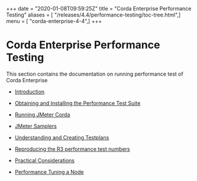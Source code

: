 +++
date = "2020-01-08T09:59:25Z"
title = "Corda Enterprise Performance Testing"
aliases = [ "/releases/4.4/performance-testing/toc-tree.html",]
menu = [ "corda-enterprise-4-4",]
+++


# Corda Enterprise Performance Testing

This section contains the documentation on running performance test of Corda Enterprise


* [Introduction](introduction.md)

* [Obtaining and Installing the Performance Test Suite](installation.md)

* [Running JMeter Corda](running-jmeter-corda.md)

* [JMeter Samplers](jmeter-samplers.md)

* [Understanding and Creating Testplans](jmeter-testplans.md)

* [Reproducing the R3 performance test numbers](r3-performance-runs.md)

* [Practical Considerations](practical-considerations.md)

* [Performance Tuning a Node](performance-tuning.md)



